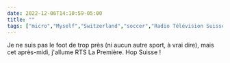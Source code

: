 ---date: 2022-12-06T14:10:59-05:00title: ""tags: ["micro","Myself","Switzerland","soccer","Radio Télévision Suisse","World Cup"]---Je ne suis pas le foot de trop près (ni aucun autre sport, à vrai dire), mais cet après-midi, j'allume RTS La Première. Hop Suisse !